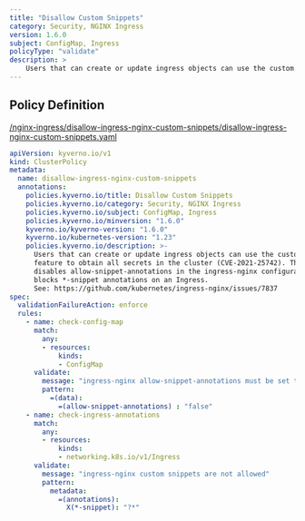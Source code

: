 ```yaml
---
title: "Disallow Custom Snippets"
category: Security, NGINX Ingress
version: 1.6.0
subject: ConfigMap, Ingress
policyType: "validate"
description: >
    Users that can create or update ingress objects can use the custom snippets  feature to obtain all secrets in the cluster (CVE-2021-25742). This policy  disables allow-snippet-annotations in the ingress-nginx configuration and  blocks *-snippet annotations on an Ingress. See: https://github.com/kubernetes/ingress-nginx/issues/7837
---
```


## Policy Definition
<a href="https://github.com/kyverno/policies/raw/main//nginx-ingress/disallow-ingress-nginx-custom-snippets/disallow-ingress-nginx-custom-snippets.yaml" target="-blank">/nginx-ingress/disallow-ingress-nginx-custom-snippets/disallow-ingress-nginx-custom-snippets.yaml</a>

```yaml
apiVersion: kyverno.io/v1
kind: ClusterPolicy
metadata:
  name: disallow-ingress-nginx-custom-snippets
  annotations:
    policies.kyverno.io/title: Disallow Custom Snippets
    policies.kyverno.io/category: Security, NGINX Ingress
    policies.kyverno.io/subject: ConfigMap, Ingress
    policies.kyverno.io/minversion: "1.6.0"
    kyverno.io/kyverno-version: "1.6.0"
    kyverno.io/kubernetes-version: "1.23"
    policies.kyverno.io/description: >-
      Users that can create or update ingress objects can use the custom snippets 
      feature to obtain all secrets in the cluster (CVE-2021-25742). This policy 
      disables allow-snippet-annotations in the ingress-nginx configuration and 
      blocks *-snippet annotations on an Ingress.
      See: https://github.com/kubernetes/ingress-nginx/issues/7837
spec:
  validationFailureAction: enforce
  rules:
    - name: check-config-map
      match:
        any:
        - resources:
            kinds:
            - ConfigMap      
      validate:
        message: "ingress-nginx allow-snippet-annotations must be set to false"
        pattern:
          =(data):
            =(allow-snippet-annotations) : "false"
    - name: check-ingress-annotations
      match:
        any:
        - resources:
            kinds:
            - networking.k8s.io/v1/Ingress            
      validate:
        message: "ingress-nginx custom snippets are not allowed"
        pattern:
          metadata:
            =(annotations):
              X(*-snippet): "?*"

```
